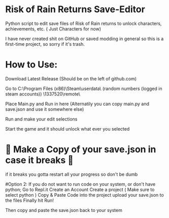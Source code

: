 # Risk of Rain Returns Save-Editor
Python script to edit save files of Risk of Rain returns to unlock characters, achievements, etc. ( Just Characters for now)

I have never created shit on GitHub or saved modding in general so this is a first-time project, so sorry if it's trash.


# How to Use:
Download Latest Release (Should be on the left of github.com)

Go to C:\Program Files (x86)\Steam\userdata\ (random numbers (logged in steam accounts)) \1337520\remote\

Place Main.py and Run in here (Alternatily you can copy main.py and save.json and use it somewhere else)

Run and make your edit selections

Start the game and it should unlock what ever you selected

#  🚨 Make a Copy of your save.json in case it breaks 🚨
if it breaks you gotta restart all your progress so don't be dumb





#Option 2:
If you do not want to run code on your system, or don't have python;
Go to Repl.it
Create an Account
Create a project ( Make sure to select python )
Copy & Paste Code into the project
upload your save.json to the files
Finally hit Run!

Then copy and paste the save.json back to your system
